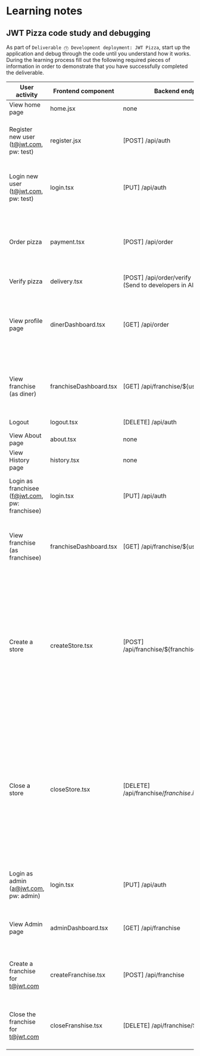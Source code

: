# Learning notes

## JWT Pizza code study and debugging

As part of `Deliverable ⓵ Development deployment: JWT Pizza`, start up the application and debug through the code until you understand how it works. During the learning process fill out the following required pieces of information in order to demonstrate that you have successfully completed the deliverable.

| User activity                                       | Frontend component | Backend endpoints | Database SQL |
| --------------------------------------------------- | ------------------ | ----------------- | ------------ |
| View home page                                      | home.jsx           | none              | none         |
| Register new user<br/>(t@jwt.com, pw: test)         | register.jsx       | [POST] /api/auth  | INSERT INTO user (name, email, password) VALUES (?, ?, ?)<br/>INSERT INTO userRole (userId, role, objectId) VALUES (?, ?, ?)             |
| Login new user<br/>(t@jwt.com, pw: test)            | login.tsx          | [PUT] /api/auth   | SELECT * FROM user WHERE email='?'<br/>SELECT * FROM userRole WHERE userId=?<br/>INSERT INTO auth (token, userId) VALUES (?, ?)             |
| Order pizza                                         | payment.tsx        | [POST] /api/order | INSERT INTO dinerOrder (dinerId, franchiseId, storeId, date) VALUES (?, ?, ?, now())<br/>INSERT INTO orderItem (orderId, menuId, description, price) VALUES (?, ?, ?, ?)             |
| Verify pizza                                        | delivery.tsx       | [POST] /api/order/verify<br/>(Send to developers in Alabama)    | none             |
| View profile page                                   | dinerDashboard.tsx | [GET] /api/order  | SELECT id, franchiseId, storeId, date FROM dinerOrder WHERE dinerId=? LIMIT ${offset},${config.db.listPerPage}<br/>SELECT id, menuId, description, price FROM orderItem WHERE orderId=?             |
| View franchise<br/>(as diner)                       | franchiseDashboard.tsx| [GET] /api/franchise/${user.id} | SELECT objectId FROM userRole WHERE role='franchisee' AND userId=?<br/>SELECT id, name FROM franchise WHERE id in (${franchiseIds.join(',')})             |
| Logout                                              | logout.tsx         | [DELETE] /api/auth | DELETE FROM auth WHERE token=?             |
| View About page                                     | about.tsx          | none                  | none             |
| View History page                                   | history.tsx        | none                  | none             |
| Login as franchisee<br/>(f@jwt.com, pw: franchisee) | login.tsx          | [PUT] /api/auth   | SELECT * FROM user WHERE email='?'<br/>SELECT * FROM userRole WHERE userId=?<br/>INSERT INTO auth (token, userId) VALUES (?, ?)             |
| View franchise<br/>(as franchisee)                  | franchiseDashboard.tsx       | [GET] /api/franchise/${user.id}                  | SELECT objectId FROM userRole WHERE role='franchisee' AND userId=?<br/>SELECT id, name FROM franchise WHERE id in (${franchiseIds.join(',')})             |
| Create a store                                      | createStore.tsx    | [POST] /api/franchise/${franchise.id}/store                  | SELECT u.id, u.name, u.email FROM userRole AS ur JOIN user AS u ON u.id=ur.userId WHERE ur.objectId=? AND ur.role='franchisee'`<br/>SELECT s.id, s.name, COALESCE(SUM(oi.price), 0) AS totalRevenue FROM dinerOrder AS do JOIN orderItem AS oi ON do.id=oi.orderId RIGHT JOIN store AS s ON s.id=do.storeId WHERE s.franchiseId=? GROUP BY s.id<br/>INSERT INTO store (franchiseId, name) VALUES (?, ?)             |
| Close a store                                       | closeStore.tsx          | [DELETE] /api/franchise/${franchise.id}/store/${store.id}                 | SELECT u.id, u.name, u.email FROM userRole AS ur JOIN user AS u ON u.id=ur.userId WHERE ur.objectId=? AND ur.role='franchisee'<br/>SELECT s.id, s.name, COALESCE(SUM(oi.price), 0) AS totalRevenue FROM dinerOrder AS do JOIN orderItem AS oi ON do.id=oi.orderId RIGHT JOIN store AS s ON s.id=do.storeId WHERE s.franchiseId=? GROUP BY s.id<br/>DELETE FROM store WHERE franchiseId=? AND id=?             |
| Login as admin<br/>(a@jwt.com, pw: admin)           | login.tsx     | [PUT] /api/auth                  | SELECT * FROM user WHERE email='?'<br/>SELECT * FROM userRole WHERE userId=?<br/>INSERT INTO auth (token, userId) VALUES (?, ?)              |
| View Admin page                                     | adminDashboard.tsx | [GET] /api/franchise     | SELECT id, name FROM franchise<br/>SELECT id, name FROM store WHERE franchiseId=?             |
| Create a franchise for t@jwt.com                    | createFranchise.tsx | [POST] /api/franchise    | SELECT id, name FROM user WHERE email=?<br/>INSERT INTO franchise (name) VALUES (?)<br/>INSERT INTO userRole (userId, role, objectId) VALUES (?, ?, ?)              |
| Close the franchise for t@jwt.com                   | closeFranshise.tsx | [DELETE] /api/franchise/${franchise.id}    | DELETE FROM store WHERE franchiseId=?<br/>DELETE FROM userRole WHERE objectId=?<br/>DELETE FROM franchise WHERE id=?<br/>             |
